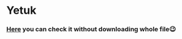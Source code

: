# Yetuk
### **[Here](https://yetuk-by-husanboy-zafarov.netlify.app/)** you can check it without downloading whole file😉
